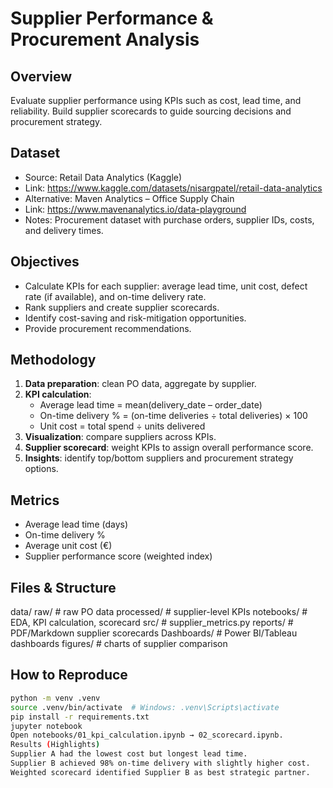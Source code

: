 # Supplier Performance & Procurement Analysis  <!-- For GitHub -->

## Overview
Evaluate supplier performance using KPIs such as cost, lead time, and reliability. Build supplier scorecards to guide sourcing decisions and procurement strategy.

## Dataset
- Source: Retail Data Analytics (Kaggle)  
- Link: https://www.kaggle.com/datasets/nisargpatel/retail-data-analytics  
- Alternative: Maven Analytics – Office Supply Chain  
- Link: https://www.mavenanalytics.io/data-playground  
- Notes: Procurement dataset with purchase orders, supplier IDs, costs, and delivery times.

## Objectives
- Calculate KPIs for each supplier: average lead time, unit cost, defect rate (if available), and on-time delivery rate.
- Rank suppliers and create supplier scorecards.
- Identify cost-saving and risk-mitigation opportunities.
- Provide procurement recommendations.

## Methodology
1. **Data preparation**: clean PO data, aggregate by supplier.
2. **KPI calculation**:  
   - Average lead time = mean(delivery_date – order_date)  
   - On-time delivery % = (on-time deliveries ÷ total deliveries) × 100  
   - Unit cost = total spend ÷ units delivered  
3. **Visualization**: compare suppliers across KPIs.
4. **Supplier scorecard**: weight KPIs to assign overall performance score.
5. **Insights**: identify top/bottom suppliers and procurement strategy options.

## Metrics
- Average lead time (days)  
- On-time delivery %  
- Average unit cost (€)  
- Supplier performance score (weighted index)  

## Files & Structure
data/
raw/ # raw PO data
processed/ # supplier-level KPIs
notebooks/ # EDA, KPI calculation, scorecard
src/ # supplier_metrics.py
reports/ # PDF/Markdown supplier scorecards
Dashboards/ # Power BI/Tableau dashboards
figures/ # charts of supplier comparison


## How to Reproduce
```bash
python -m venv .venv
source .venv/bin/activate  # Windows: .venv\Scripts\activate
pip install -r requirements.txt
jupyter notebook
Open notebooks/01_kpi_calculation.ipynb → 02_scorecard.ipynb.
Results (Highlights)
Supplier A had the lowest cost but longest lead time.
Supplier B achieved 98% on-time delivery with slightly higher cost.
Weighted scorecard identified Supplier B as best strategic partner.
